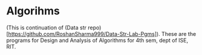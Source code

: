 # Algorihms
(This is continuation of (Data str repo)[https://github.com/RoshanSharma999/Data-Str-Lab-Pgms]). These are the programs for Design and Analysis of Algorithms for 4th sem, dept of ISE, RIT.
